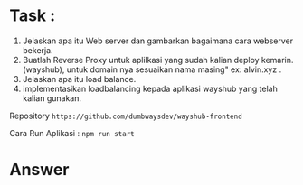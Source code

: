 # Task :
1. Jelaskan apa itu Web server dan gambarkan bagaimana cara webserver bekerja.
2. Buatlah Reverse Proxy untuk aplilkasi yang sudah kalian deploy kemarin. (wayshub), untuk domain nya sesuaikan nama masing" ex: alvin.xyz .
3. Jelaskan apa itu load balance.
4. implementasikan loadbalancing kepada aplikasi wayshub yang telah kalian gunakan.

Repository
```https://github.com/dumbwaysdev/wayshub-frontend```

Cara Run Aplikasi :
`npm run start`

# Answer
